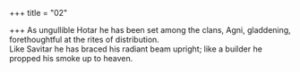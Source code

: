 +++
title = "02"

+++
As ungullible Hotar he has been set among the clans, Agni, gladdening,  forethoughtful at the rites of distribution.  
Like Savitar he has braced his radiant beam upright; like a builder he  propped his smoke up to heaven.  